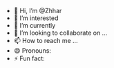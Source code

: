 - 👋 Hi, I’m @Zhhar
- 👀 I’m interested 
- 🌱 I’m currently 
- 💞️ I’m looking to collaborate on ...
- 📫 How to reach me ...
- 😄 Pronouns: 
- ⚡ Fun fact: 

<!---

--->

